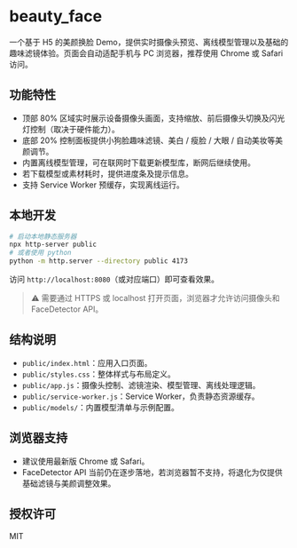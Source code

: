 # beauty_face

一个基于 H5 的美颜换脸 Demo，提供实时摄像头预览、离线模型管理以及基础的趣味滤镜体验。页面会自动适配手机与 PC 浏览器，推荐使用 Chrome 或 Safari 访问。

## 功能特性

- 顶部 80% 区域实时展示设备摄像头画面，支持缩放、前后摄像头切换及闪光灯控制（取决于硬件能力）。
- 底部 20% 控制面板提供小狗脸趣味滤镜、美白 / 瘦脸 / 大眼 / 自动美妆等美颜调节。
- 内置离线模型管理，可在联网时下载更新模型库，断网后继续使用。
- 若下载模型或素材耗时，提供进度条及提示信息。
- 支持 Service Worker 预缓存，实现离线运行。

## 本地开发

```bash
# 启动本地静态服务器
npx http-server public
# 或者使用 python
python -m http.server --directory public 4173
```

访问 `http://localhost:8080`（或对应端口）即可查看效果。

> ⚠️ 需要通过 HTTPS 或 localhost 打开页面，浏览器才允许访问摄像头和 FaceDetector API。

## 结构说明

- `public/index.html`：应用入口页面。
- `public/styles.css`：整体样式与布局定义。
- `public/app.js`：摄像头控制、滤镜渲染、模型管理、离线处理逻辑。
- `public/service-worker.js`：Service Worker，负责静态资源缓存。
- `public/models/`：内置模型清单与示例配置。

## 浏览器支持

- 建议使用最新版 Chrome 或 Safari。
- FaceDetector API 当前仍在逐步落地，若浏览器暂不支持，将退化为仅提供基础滤镜与美颜调整效果。

## 授权许可

MIT
